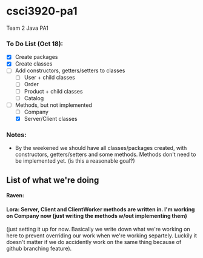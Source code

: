 # csci3920-pa1
Team 2 Java PA1

### To Do List (Oct 18):
- [X] Create packages 
- [X] Create classes
- [ ] Add constructors, getters/setters to classes
  - [ ] User + child classes
  - [ ] Order
  - [ ] Product + child classes
  - [ ] Catalog
- [ ] Methods, but not implemented
  - [ ] Company
  - [X] Server/Client classes

### Notes:
- By the weekened we should have all classes/packages created, with constructors, getters/setters and some methods. 
Methods don't need to be implemented yet. (is this a reasonable goal?) 

## List of what we're doing
#### Raven:
#### Lora: Server, Client and ClientWorker methods are written in. I'm working on Company now (just writing the methods w/out implementing them)

(just setting it up for now. Basically we write down what we're working on here to prevent overriding our work when we're working separtely. Luckily it doesn't matter if we do accidently work on the same thing because of github branching feature).
